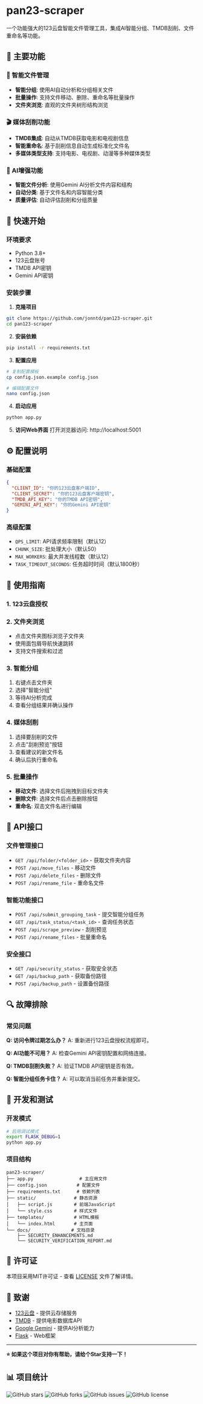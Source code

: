 # pan23-scraper

一个功能强大的123云盘智能文件管理工具，集成AI智能分组、TMDB刮削、文件重命名等功能。

## 🌟 主要功能

### 📁 智能文件管理
- **智能分组**: 使用AI自动分析和分组相关文件
- **批量操作**: 支持文件移动、删除、重命名等批量操作
- **文件夹浏览**: 直观的文件夹树形结构浏览

### 🎬 媒体刮削功能
- **TMDB集成**: 自动从TMDB获取电影和电视剧信息
- **智能重命名**: 基于刮削信息自动生成标准化文件名
- **多媒体类型支持**: 支持电影、电视剧、动漫等多种媒体类型

### 🤖 AI增强功能
- **智能文件分析**: 使用Gemini AI分析文件内容和结构
- **自动分类**: 基于文件名和内容智能分类
- **质量评估**: 自动评估刮削和分组质量


## 🚀 快速开始

### 环境要求
- Python 3.8+
- 123云盘账号
- TMDB API密钥
- Gemini API密钥

### 安装步骤

1. **克隆项目**
```bash
git clone https://github.com/jonntd/pan123-scraper.git
cd pan123-scraper
```

2. **安装依赖**
```bash
pip install -r requirements.txt
```

3. **配置应用**
```bash
# 复制配置模板
cp config.json.example config.json

# 编辑配置文件
nano config.json
```

4. **启动应用**
```bash
python app.py
```

5. **访问Web界面**
打开浏览器访问: http://localhost:5001

## ⚙️ 配置说明

### 基础配置
```json
{
  "CLIENT_ID": "你的123云盘客户端ID",
  "CLIENT_SECRET": "你的123云盘客户端密钥",
  "TMDB_API_KEY": "你的TMDB API密钥",
  "GEMINI_API_KEY": "你的Gemini API密钥"
}
```

### 高级配置
- `QPS_LIMIT`: API请求频率限制（默认12）
- `CHUNK_SIZE`: 批处理大小（默认50）
- `MAX_WORKERS`: 最大并发线程数（默认12）
- `TASK_TIMEOUT_SECONDS`: 任务超时时间（默认1800秒）

## 📖 使用指南

### 1. 123云盘授权

### 2. 文件夹浏览

- 点击文件夹图标浏览子文件夹
- 使用面包屑导航快速跳转
- 支持文件搜索和过滤

### 3. 智能分组

1. 右键点击文件夹
2. 选择"智能分组"
3. 等待AI分析完成
4. 查看分组结果并确认操作

### 4. 媒体刮削

1. 选择要刮削的文件
2. 点击"刮削预览"按钮
3. 查看建议的新文件名
4. 确认后执行重命名

### 5. 批量操作

- **移动文件**: 选择文件后拖拽到目标文件夹
- **删除文件**: 选择文件后点击删除按钮
- **重命名**: 双击文件名进行编辑

## 🔧 API接口

### 文件管理接口
- `GET /api/folder/<folder_id>` - 获取文件夹内容
- `POST /api/move_files` - 移动文件
- `POST /api/delete_files` - 删除文件
- `POST /api/rename_file` - 重命名文件

### 智能功能接口
- `POST /api/submit_grouping_task` - 提交智能分组任务
- `GET /api/task_status/<task_id>` - 查询任务状态
- `POST /api/scrape_preview` - 刮削预览
- `POST /api/rename_files` - 批量重命名

### 安全接口
- `GET /api/security_status` - 获取安全状态
- `GET /api/backup_path` - 获取备份路径
- `POST /api/backup_path` - 设置备份路径


## 🔍 故障排除

### 常见问题

**Q: 访问令牌过期怎么办？**
A: 重新进行123云盘授权流程即可。

**Q: AI功能不可用？**
A: 检查Gemini API密钥配置和网络连接。

**Q: TMDB刮削失败？**
A: 验证TMDB API密钥是否有效。

**Q: 智能分组任务卡住？**
A: 可以取消当前任务并重新提交。




## 🧪 开发和测试

### 开发模式
```bash
# 启用调试模式
export FLASK_DEBUG=1
python app.py
```

### 项目结构
```
pan23-scraper/
├── app.py                 # 主应用文件
├── config.json           # 配置文件
├── requirements.txt      # 依赖列表
├── static/              # 静态资源
│   ├── script.js        # 前端JavaScript
│   └── style.css        # 样式文件
├── templates/           # HTML模板
│   └── index.html       # 主页面
└── docs/               # 文档目录
    ├── SECURITY_ENHANCEMENTS.md
    └── SECURITY_VERIFICATION_REPORT.md
```


## 📄 许可证

本项目采用MIT许可证 - 查看 [LICENSE](LICENSE) 文件了解详情。

## 🙏 致谢

- [123云盘](https://www.123pan.com/) - 提供云存储服务
- [TMDB](https://www.themoviedb.org/) - 提供电影数据库API
- [Google Gemini](https://ai.google.dev/) - 提供AI分析能力
- [Flask](https://flask.palletsprojects.com/) - Web框架


---

**⭐ 如果这个项目对你有帮助，请给个Star支持一下！**

## 📊 项目统计

![GitHub stars](https://img.shields.io/github/stars/jonntd/pan123-scraper)
![GitHub forks](https://img.shields.io/github/forks/jonntd/pan123-scraper)
![GitHub issues](https://img.shields.io/github/issues/jonntd/pan123-scraper)
![GitHub license](https://img.shields.io/github/license/jonntd/pan123-scraper)